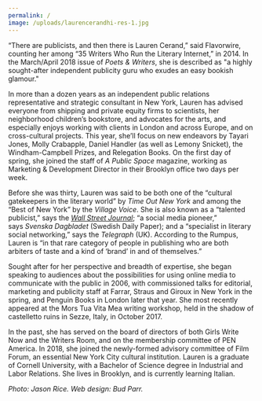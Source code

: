 ```yaml
---
permalink: /
image: /uploads/laurencerandhi-res-1.jpg
---
```


“There are publicists, and then there is Lauren Cerand,” said Flavorwire, counting her among “35 Writers Who Run the Literary Internet,” in 2014. In the March/April 2018 issue of&nbsp;*Poets & Writers*, she is described as "a highly sought-after independent publicity guru who exudes an easy bookish glamour."

In more than a dozen years as an independent public relations representative and strategic consultant in New York, Lauren has advised everyone from shipping and private equity firms to scientists, her neighborhood children’s bookstore, and advocates for the arts, and especially enjoys working with clients in London and across Europe, and on cross-cultural projects. This year, she’ll focus on new endeavors by Tayari Jones, Molly Crabapple, Daniel Handler (as well as Lemony Snicket), the Windham-Campbell Prizes, and Relegation Books. On the first day of spring, she joined the staff of&nbsp;*A Public Space*&nbsp;magazine, working as Marketing & Development Director in their Brooklyn office two days per week.

Before she was thirty, Lauren was said to be both one of the “cultural gatekeepers in the literary world” by&nbsp;*Time Out New York*&nbsp;and among the “Best of New York” by the&nbsp;*Village Voice*. She is also known as a “talented publicist,” says the&nbsp;*[Wall Street Journal](https://www.wsj.com/articles/how-preparation-for-the-next-life-became-a-big-hit-for-tyrant-1421351378?tesla=y)*; “a social media pioneer,” says&nbsp;*Svenska Dagbladet*&nbsp;(Swedish Daily Paper); and a “specialist in literary social networking,” says the&nbsp;*Telegraph*&nbsp;(UK). According to the Rumpus, Lauren is “in that rare category of people in publishing who are both arbiters of taste and a kind of ‘brand’ in and of themselves.”

Sought after for her perspective and breadth of expertise, she began speaking to audiences about the possibilities for using online media to communicate with the public in 2006, with commissioned talks for editorial, marketing and publicity staff at Farrar, Straus and Giroux in New York in the spring, and Penguin Books in London later that year. She most recently appeared at the Mors Tua Vita Mea writing workshop, held in the shadow of castelletto ruins in Sezze, Italy, in October 2017.&nbsp;

In the past, she has served on the board of directors of both Girls Write Now and the Writers Room, and on the membership committee of PEN America. In 2018, she joined the newly-formed advisory committee of Film Forum, an essential New York City cultural institution. Lauren is a graduate of Cornell University, with a Bachelor of Science degree in Industrial and Labor Relations. She lives in Brooklyn, and is currently learning Italian.

*Photo: Jason Rice. Web design: Bud Parr.*